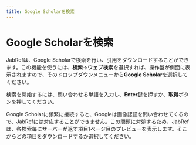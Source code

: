 ```yaml
---
title: Google Scholarを検索
---
```


# Google Scholarを検索

JabRefは、Google Scholarで検索を行い、引用をダウンロードすることができます。この機能を使うには、**検索→ウェブ検索**を選択すれば、操作盤が側面に表示されますので、そのドロップダウンメニューから**Google Scholar**を選択してください。

検索を開始するには、問い合わせる単語を入力し、**Enter**鍵を押すか、**取得**ボタンを押してください。

Google Scholarに頻繁に接続すると、Googleは画像認証を問い合わせてくるので、JabRefには対応することができません。この問題に対処するため、JabRefは、各検索毎にサーバーが返す項目1ページ目のプレビューを表示します。そこからどの項目をダウンロードするか選択してください。
